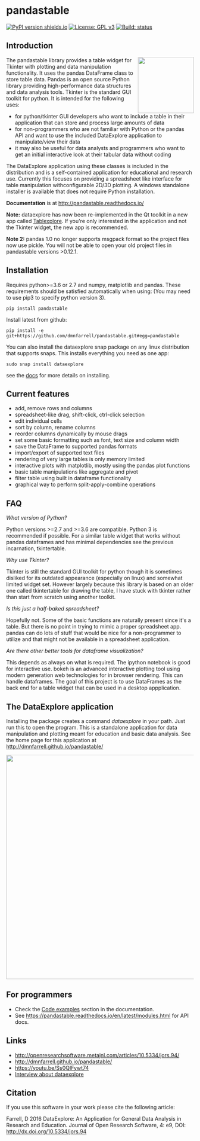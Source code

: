 # pandastable

[![PyPI version shields.io](https://img.shields.io/pypi/v/pandastable.svg)](https://pypi.python.org/pypi/pandastable/)
[![License: GPL v3](https://img.shields.io/badge/License-GPL%20v3-blue.svg)](https://www.gnu.org/licenses/gpl-3.0)
[![Build: status](https://img.shields.io/travis/dmnfarrell/pandastable.svg)](https://travis-ci.org/dmnfarrell/pandastable)

## Introduction

<img align="right" src=https://raw.githubusercontent.com/dmnfarrell/pandastable/master/img/logo.png width=150px>

The pandastable library provides a table widget for Tkinter with plotting and data manipulation functionality.
It uses the pandas DataFrame class to store table data. Pandas is an open source Python library providing high-performance data structures and data analysis tools. Tkinter is the standard GUI toolkit for python. It is intended for the following uses:

* for python/tkinter GUI developers who want to include a table in their application that can store and process
large amounts of data
* for non-programmers who are not familiar with Python or the pandas API and want to use
the included DataExplore application to manipulate/view their data
* it may also be useful for data analysts and programmers who want to get an initial interactive look at their tabular data without coding

The DataExplore application using these classes is included in the distribution and is a self-contained application for educational and research use. Currently this focuses on providing a spreadsheet like interface for table manipulation withconfigurable 2D/3D plotting. A windows standalone installer is available that does not require Python installation.

**Documentation** is at http://pandastable.readthedocs.io/

**Note:** dataexplore has now been re-implemented in the Qt toolkit in a new app called [Tablexplore](https://github.com/dmnfarrell/tablexplore). If you're only interested in the application and not the Tkinter widget, the new app is recommended.

**Note 2:** pandas 1.0 no longer supports msgpack format so the project files now use pickle. You will not be able to open your old project files in pandastable versions >0.12.1.

## Installation

Requires python>=3.6 or 2.7 and numpy, matplotlib and pandas. These requirements should be satisfied automatically when using: (You may need to use pip3 to specify python version 3).

```pip install pandastable```

Install latest from github:

```pip install -e git+https://github.com/dmnfarrell/pandastable.git#egg=pandastable```

You can also install the dataexplore snap package on any linux distribution that supports snaps. This installs everything you need as one app:

```sudo snap install dataexplore```

see the [docs](https://pandastable.readthedocs.io/en/latest/description.html#installation) for more details on installing.

## Current features
* add, remove rows and columns
* spreadsheet-like drag, shift-click, ctrl-click selection
* edit individual cells
* sort by column, rename columns
* reorder columns dynamically by mouse drags
* set some basic formatting such as font, text size and column width
* save the DataFrame to supported pandas formats
* import/export of supported text files
* rendering of very large tables is only memory limited
* interactive plots with matplotlib, mostly using the pandas plot functions
* basic table manipulations like aggregate and pivot
* filter table using built in dataframe functionality
* graphical way to perform split-apply-combine operations

## FAQ

*What version of Python?*

Python versions >=2.7 and >=3.6 are compatible. Python 3 is recommended if possible. For a similar table widget that works without pandas dataframes and has minimal dependencies see the previous incarnation, tkintertable.

*Why use Tkinter?*

Tkinter is still the standard GUI toolkit for python though it is sometimes disliked
for its outdated appearance (especially on linux) and somewhat limited widget set. However largely
because this library is based on an older one called tkintertable for drawing the table,
I have stuck with tkinter rather than start from scratch using another toolkit.

*Is this just a half-baked spreadsheet?*

Hopefully not. Some of the basic functions are naturally present since it's a table.
But there is no point in trying to mimic a proper spreadsheet app. pandas can do
lots of stuff that would be nice for a non-programmer to utilize and that might
not be available in a spreadsheet application.

*Are there other better tools for dataframe visualization?*

This depends as always on what is required. The ipython notebook is good for interactive use.
bokeh is an advanced interactive plotting tool using modern generation web technologies for in browser
rendering. This can handle dataframes. The goal of this project is to use DataFrames as the back end
for a table widget that can be used in a desktop appplication.

## The DataExplore application

Installing the package creates a command *dataexplore* in your path. Just run this to open the program.
This is a standalone application for data manipulation and plotting meant for education and basic data analysis.
See the home page for this application at http://dmnfarrell.github.io/pandastable/

<img src=https://raw.githubusercontent.com/dmnfarrell/pandastable/master/img/viewerapp.png width=600px>

## For programmers

* Check the [Code examples](https://pandastable.readthedocs.io/en/latest/examples.html) section in the documentation.
* See https://pandastable.readthedocs.io/en/latest/modules.html for API docs.

## Links

* http://openresearchsoftware.metajnl.com/articles/10.5334/jors.94/
* http://dmnfarrell.github.io/pandastable/
* https://youtu.be/Ss0QIFywt74
* [Interview about dataexplore](http://decisionstats.com/2015/12/25/interview-damien-farrell-python-gui-dataexplore-python-rstats-pydata/)

## Citation

If you use this software in your work please cite the following article:

Farrell, D 2016 DataExplore: An Application for General Data Analysis in Research and Education.
Journal of Open Research Software, 4: e9, DOI: http://dx.doi.org/10.5334/jors.94
